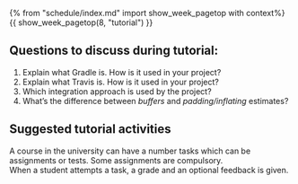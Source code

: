{% from "schedule/index.md" import show_week_pagetop with context%}
{{ show_week_pagetop(8, "tutorial") }}

## Questions to discuss during tutorial:

<panel header="{{icon_Q }} Questions">
<question>

1. Explain what Gradle is. How is it used in your project?
1. Explain what Travis is. How is it used in your project?
1. Which integration approach is used by the project?
1. What’s the difference between _buffers_ and _padding/inflating_ estimates?

</question>
</panel>


## Suggested tutorial activities

<panel header="{{icon_Q }} Model the relation between the students and tasks">
<question>

A course in the university can have a number tasks which can be assignments or tests. 
Some assignments are compulsory. <br>
When a student attempts a task, a grade and an optional feedback is given.

</question>
</panel>


<include src="../../book/modeling/modelingStructures/classDiagramsIntermediate/q-explainClassDiagramNotation.md" />

<include src="../../book/modeling/modelingStructures/classDiagramsIntermediate/q-drawClassDiagramForItemEtc.md" />

<include src="../../book/modeling/modelingBehaviors/sequenceDiagramsIntermediate/q-essay-expainParserFactory.md" />

<include src="../../book/modeling/modelingBehaviors/sequenceDiagramsIntermediate/q-drawPrintQuoteSd.md" />






<!--
<panel header="{{ icon_Q }} Architecture">
<question>

1. Which architecture styles are used by AB-4?
1. What is an API? How is it used in AB-4?

</question>
</panel>
-->